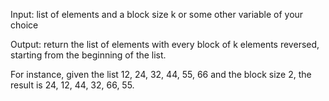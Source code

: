 

Input: list of elements and a block size k or some other variable of your choice

Output: return the list of elements with every block of k elements reversed, starting from the beginning of the list.

For instance, given the list 12, 24, 32, 44, 55, 66 and the block size 2, the result is 24, 12, 44, 32, 66, 55.


